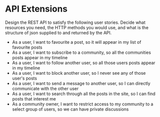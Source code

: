 # API Extensions

Design the REST API to satisfy the following user stories. Decide what resources you need, the HTTP methods you would use, and what is the structure of json supplied to and returned by the API.

* As a user, I want to favourite a post, so it will appear in my list of favourite posts
* As a user, I want to subscribe to a community, so all the communities posts appear in my timeline
* As a user, I want to follow another user, so all those users posts appear in my timeline
* As a user, I want to block another user, so I never see any of those user's posts
* As a user, I want to send a message to another user, so I can directly communicate with the other user
* As a user, I want to search through all the posts in the site, so I can find posts that interest me
* As a community owner, I want to restrict access to my community to a select group of users, so we can have private discussions
